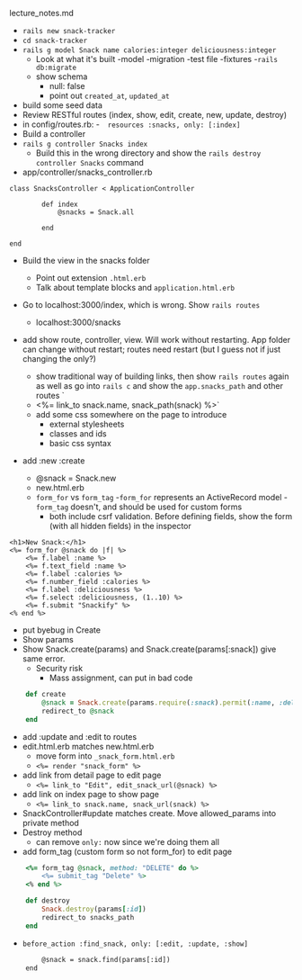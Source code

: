 lecture_notes.md

- `rails new snack-tracker`
- `cd snack-tracker`
- `rails g model Snack name calories:integer deliciousness:integer`
    - Look at what it's built
        -model
        -migration
        -test file
        -fixtures 
-`rails db:migrate`
    - show schema
        - null: false
        - point out `created_at`, `updated_at`
- build some seed data
- Review RESTful routes (index, show, edit, create, new, update, destroy)
- in config/routes.rb:
    -`  resources :snacks, only: [:index]`
- Build a controller
- `rails g controller Snacks index`
    - Build this in the wrong directory and show the `rails destroy controller Snacks` command
- app/controller/snacks_controller.rb

```
class SnacksController < ApplicationController

        def index
            @snacks = Snack.all
            
        end

end
```

- Build the view in the snacks folder
    - Point out extension `.html.erb`
    - Talk about template blocks and `application.html.erb`
- Go to localhost:3000/index, which is wrong.  Show `rails routes`
    - localhost:3000/snacks

- add show route, controller, view.  Will work without restarting.  App folder can change without restart; routes need restart (but I guess not if just changing the only?)
    - show traditional way of building links, then show `rails routes` again as well as go into `rails c` and show the `app.snacks_path` and other routes `
    - <%= link_to snack.name, snack_path(snack) %>`
    - add some css somewhere on the page to introduce
        - external stylesheets
        - classes and ids
        - basic css syntax

- add :new :create
    - @snack = Snack.new
    - new.html.erb
    - `form_for` vs `form_tag`
        -`form_for` represents an ActiveRecord model
        -`form_tag` doesn't, and should be used for custom forms
        - both include csrf validation.  Before defining fields, show the form (with all hidden fields) in the inspector
```
<h1>New Snack:</h1>
<%= form_for @snack do |f| %>
    <%= f.label :name %>
    <%= f.text_field :name %>
    <%= f.label :calories %>
    <%= f.number_field :calories %>
    <%= f.label :deliciousness %>
    <%= f.select :deliciousness, (1..10) %>
    <%= f.submit "Snackify" %>
<% end %>
```

- put byebug in Create
- Show params
- Show Snack.create(params) and Snack.create(params[:snack]) give same error.
    - Security risk
        - Mass assignment, can put in bad code
```rb
    def create
        @snack = Snack.create(params.require(:snack).permit(:name, :deliciousness, :calories))
        redirect_to @snack
    end
```

- add :update and :edit to routes
- edit.html.erb matches new.html.erb
    - move form into `_snack_form.html.erb`
    - `<%= render "snack_form" %>`
- add link from detail page to edit page
    - `<%= link_to "Edit", edit_snack_url(@snack) %>`
- add link on index page to show page
    - `<%= link_to snack.name, snack_url(snack) %>`
- SnackController#update matches create.  Move allowed_params into private method
- Destroy method
    - can remove `only:` now since we're doing them all
- add form_tag (custom form so not form_for) to edit page

```rb
    <%= form_tag @snack, method: "DELETE" do %>
        <%= submit_tag "Delete" %>
    <% end %>
```

```rb
    def destroy
        Snack.destroy(params[:id])
        redirect_to snacks_path
    end
```

- `before_action :find_snack, only: [:edit, :update, :show]`
```def find_snack
        @snack = snack.find(params[:id])
    end
```